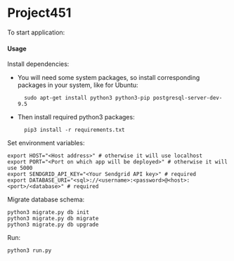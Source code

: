 # Project451
To start application:

#### Usage
Install dependencies:

* You will need some system packages, so install corresponding packages in your system, like for Ubuntu:

		sudo apt-get install python3 python3-pip postgresql-server-dev-9.5

* Then install required python3 packages:

		pip3 install -r requirements.txt


Set environment variables:

    export HOST="<Host address>" # otherwise it will use localhost
    export PORT="<Port on which app will be deployed>" # otherwise it will use 5000
    export SENDGRID_API_KEY="<Your Sendgrid API key>" # required
    export DATABASE_URI="<sql>://<username>:<password>@<host>:<port>/<database>" # required


Migrate database schema:

    python3 migrate.py db init
    python3 migrate.py db migrate
    python3 migrate.py db upgrade

Run:

    python3 run.py
